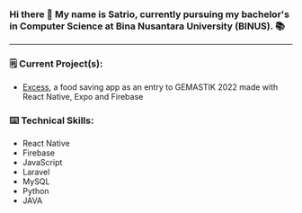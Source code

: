 ### Hi there 👋 My name is Satrio, currently pursuing my bachelor's in Computer Science at Bina Nusantara University (BINUS). 📚
____
### 🗒 Current Project(s):
* [Excess](https://github.com/Aradhana-Indra-Daniswara/Excess), a food saving app as an entry to GEMASTIK 2022 made with React Native, Expo and Firebase

### ⌨️ Technical Skills:
* React Native
* Firebase
* JavaScript
* Laravel
* MySQL
* Python
* JAVA

<!--
**satosat/satosat** is a ✨ _special_ ✨ repository because its `README.md` (this file) appears on your GitHub profile.

Here are some ideas to get you started:

- 🔭 I’m currently working on ...
- 🌱 I’m currently learning ...
- 👯 I’m looking to collaborate on ...
- 🤔 I’m looking for help with ...
- 💬 Ask me about ...
- 📫 How to reach me: ...
- 😄 Pronouns: ...
- ⚡ Fun fact: ...
-->
